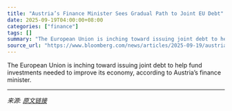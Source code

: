 ```yaml
---
title: "Austria’s Finance Minister Sees Gradual Path to Joint EU Debt"
date: 2025-09-19T04:00:00+08:00
categories: ["finance"]
tags: []
summary: "The European Union is inching toward issuing joint debt to help fund investments needed to improve its economy, according to Austria’s finance minister."
source_url: "https://www.bloomberg.com/news/articles/2025-09-19/austria-s-finance-minister-sees-gradual-path-to-joint-eu-debt"
---
```


The European Union is inching toward issuing joint debt to help fund investments needed to improve its economy, according to Austria’s finance minister.

---

*来源: [原文链接](https://www.bloomberg.com/news/articles/2025-09-19/austria-s-finance-minister-sees-gradual-path-to-joint-eu-debt)*
